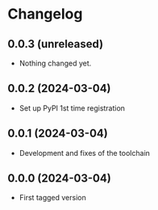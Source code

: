# Changelog

## 0.0.3 (unreleased)


- Nothing changed yet.


## 0.0.2 (2024-03-04)


* Set up PyPI 1st time registration


## 0.0.1 (2024-03-04)


* Development and fixes of the toolchain


## 0.0.0 (2024-03-04)

* First tagged version
